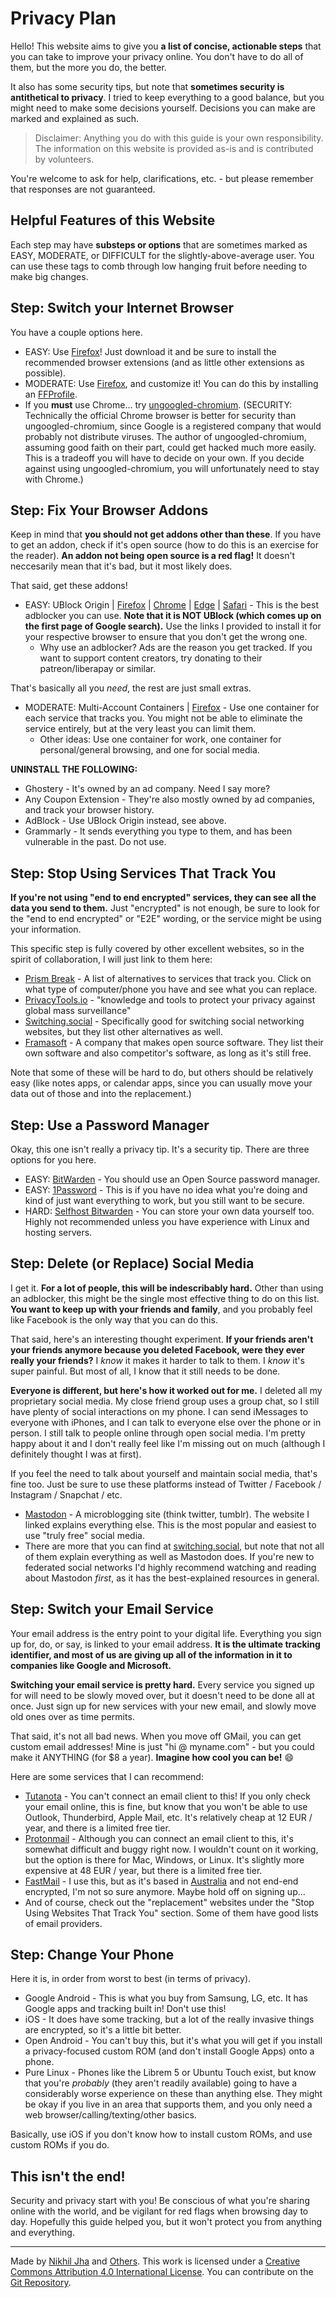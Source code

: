 # Privacy Plan

Hello! This website aims to give you **a list of concise, actionable steps** that you can take to improve your privacy online. You don't have to do all of them, but the more you do, the better.

It also has some security tips, but note that **sometimes security is antithetical to privacy**. I tried to keep everything to a good balance, but you might need to make some decisions yourself. Decisions you can make are marked and explained as such.

> Disclaimer: Anything you do with this guide is your own responsibility. The information on this website is provided as-is and is contributed by volunteers.

You're welcome to ask for help, clarifications, etc. - but please remember that responses are not guaranteed.

## Helpful Features of this Website

Each step may have **substeps or options** that are sometimes marked as EASY, MODERATE, or DIFFICULT for the slightly-above-average user. You can use these tags to comb through low hanging fruit before needing to make big changes.

## Step: Switch your Internet Browser

You have a couple options here. 

- EASY: Use [Firefox](https://www.mozilla.org/en-US/firefox/new/)! Just download it and be sure to install the recommended browser extensions (and as little other extensions as possible).
- MODERATE: Use [Firefox](https://www.mozilla.org/en-US/firefox/new/), and customize it! You can do this by installing an [FFProfile](https://ffprofile.com).
- If you **must** use Chrome... try [ungoogled-chromium](https://github.com/Eloston/ungoogled-chromium). (SECURITY: Technically the official Chrome browser is better for security than ungoogled-chromium, since Google is a registered company that would probably not distribute viruses. The author of ungoogled-chromium, assuming good faith on their part, could get hacked much more easily. This is a tradeoff you will have to decide on your own. If you decide against using ungoogled-chromium, you will unfortunately need to stay with Chrome.)

## Step: Fix Your Browser Addons

Keep in mind that **you should not get addons other than these**. If you have to get an addon, check if it's open source (how to do this is an exercise for the reader). **An addon not being open source is a red flag!** It doesn't neccesarily mean that it's bad, but it most likely does.

That said, get these addons!

- EASY: UBlock Origin | [Firefox](https://addons.mozilla.org/addon/ublock-origin/) | [Chrome](https://chrome.google.com/webstore/detail/ublock-origin/cjpalhdlnbpafiamejdnhcphjbkeiagm) | [Edge](https://www.microsoft.com/store/p/app/9nblggh444l4) | [Safari](https://github.com/el1t/uBlock-Safari#ublock-originfor-safari) - This is the best adblocker you can use. **Note that it is NOT UBlock (which comes up on the first page of Google search).** Use the links I provided to install it for your respective browser to ensure that you don't get the wrong one.
  - Why use an adblocker? Ads are the reason you get tracked. If you want to support content creators, try donating to their patreon/liberapay or similar.

That's basically all you *need*, the rest are just small extras.

- MODERATE: Multi-Account Containers | [Firefox](https://addons.mozilla.org/en-US/firefox/addon/multi-account-containers/) - Use one container for each service that tracks you. You might not be able to eliminate the service entirely, but at the very least you can limit them.
  - Other ideas: Use one container for work, one container for personal/general browsing, and one for social media.

**UNINSTALL THE FOLLOWING:**

- Ghostery - It's owned by an ad company. Need I say more?
- Any Coupon Extension - They're also mostly owned by ad companies, and track your browser history.
- AdBlock - Use UBlock Origin instead, see above.
- Grammarly - It sends everything you type to them, and has been vulnerable in the past. Do not use.

## Step: Stop Using Services That Track You

**If you're not using "end to end encrypted" services, they can see all the data you send to them.** Just "encrypted" is not enough, be sure to look for the "end to end encrypted" or "E2E" wording, or the service might be using your information.

This specific step is fully covered by other excellent websites, so in the spirit of collaboration, I will just link to them here:

- [Prism Break](https://prism-break.org/en/) - A list of alternatives to services that track you. Click on what type of computer/phone you have and see what you can replace.
- [PrivacyTools.io](https://www.privacytools.io) - "knowledge and tools to protect your privacy against global mass surveillance"
- [Switching.social](https://switching.social) - Specifically good for switching social networking websites, but they list other alternatives as well.
- [Framasoft](https://degooglisons-internet.org) - A company that makes open source software. They list their own software and also competitor's software, as long as it's still free.

Note that some of these will be hard to do, but others should be relatively easy (like notes apps, or calendar apps, since you can usually move your data out of those and into the replacement.)

## Step: Use a Password Manager

Okay, this one isn't really a privacy tip. It's a security tip. There are three options for you here.

- EASY: [BitWarden](https://bitwarden.com) - You should use an Open Source password manager.
- EASY: [1Password](https://1password.com) - This is if you have no idea what you're doing and kind of just want everything to work, but you still want to be secure.
- HARD: [Selfhost Bitwarden](https://help.bitwarden.com/article/install-on-premise/) - You can store your own data yourself too. Highly not recommended unless you have experience with Linux and hosting servers.

## Step: Delete (or Replace) Social Media

I get it. **For a lot of people, this will be indescribably hard.** Other than using an adblocker, this might be the single most effective thing to do on this list. **You want to keep up with your friends and family**, and you probably feel like Facebook is the only way that you can do this.

That said, here's an interesting thought experiment. **If your friends aren't your friends anymore because you deleted Facebook, were they ever really your friends?** I *know* it makes it harder to talk to them. I *know* it's super painful. But most of all, I know that it still needs to be done.

**Everyone is different, but here's how it worked out for me.** I deleted all my proprietary social media. My close friend group uses a group chat, so I still have plenty of social interactions on my phone. I can send iMessages to everyone with iPhones, and I can talk to everyone else over the phone or in person. I still talk to people online through open social media. I'm pretty happy about it and I don't really feel like I'm missing out on much (although I definitely thought I was at first).

If you feel the need to talk about yourself and maintain social media, that's fine too. Just be sure to use these platforms instead of Twitter / Facebook / Instagram / Snapchat / etc.

- [Mastodon](https://joinmastodon.org/) - A microblogging site (think twitter, tumblr). The website I linked explains everything else. This is the most popular and easiest to use "truly free" social media.
- There are more that you can find at [switching.social](https://switching.social), but note that not all of them explain everything as well as Mastodon does. If you're new to federated social networks I'd highly recommend watching and reading about Mastodon *first*, as it has the best-explained resources in general.

## Step: Switch your Email Service

Your email address is the entry point to your digital life. Everything you sign up for, do, or say, is linked to your email address. **It is the ultimate tracking identifier, and most of us are giving up all of the information in it to companies like Google and Microsoft.**

**Switching your email service is pretty hard.** Every service you signed up for will need to be slowly moved over, but it doesn't need to be done all at once. Just sign up for new services with your new email, and slowly move old ones over as time permits.

That said, it's not all bad news. When you move off GMail, you can get custom email addresses! Mine is just "hi @ myname.com" - but you could make it ANYTHING (for $8 a year). **Imagine how cool you can be!** :smile:

Here are some services that I can recommend:

- [Tutanota](https://tutanota.com/) - You can't connect an email client to this! If you only check your email online, this is fine, but know that you won't be able to use Outlook, Thunderbird, Apple Mail, etc. It's relatively cheap at 12 EUR / year, and there is a limited free tier.
- [Protonmail](https://protonmail.com) - Although you can connect an email client to this, it's somewhat difficult and buggy right now. I wouldn't count on it working, but the option is there for Mac, Windows, or Linux. It's slightly more expensive at 48 EUR / year, but there is a limited free tier.
- [FastMail](https://fastmail.com/) - I use this, but as it's based in [Australia](https://www.youtube.com/watch?v=eW-OMR-iWOE) and not end-end encrypted, I'm not so sure anymore. Maybe hold off on signing up...
- And of course, check out the "replacement" websites under the "Stop Using Websites That Track You" section. Some of them have good lists of email providers.

## Step: Change Your Phone

Here it is, in order from worst to best (in terms of privacy).

- Google Android - This is what you buy from Samsung, LG, etc. It has Google apps and tracking built in! Don't use this!
- iOS - It does have some tracking, but a lot of the really invasive things are encrypted, so it's a little bit better.
- Open Android - You can't buy this, but it's what you will get if you install a privacy-focused custom ROM (and don't install Google Apps) onto a phone.
- Pure Linux - Phones like the Librem 5 or Ubuntu Touch exist, but know that you're *probably* (they aren't readily available) going to have a considerably worse experience on these than anything else. They might be okay if you live in an area that supports them, and you only need a web browser/calling/texting/other basics.

Basically, use iOS if you don't know how to install custom ROMs, and use custom ROMs if you do.

## This isn't the end!

Security and privacy start with you! Be conscious of what you're sharing online with the world, and be vigilant for red flags when browsing day to day. Hopefully this guide helped you, but it won't protect you from anything and everything.

---

Made by [Nikhil Jha](https://nikhiljha.com/) and [Others](https://github.com/nikhiljha/privacyplan). This work is licensed under a [Creative Commons Attribution 4.0 International License](http://creativecommons.org/licenses/by/4.0/). You can contribute on the [Git Repository](https://github.com/nikhiljha/privacyplan).